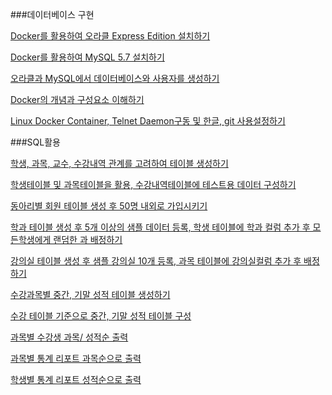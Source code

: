 ###데이터베이스 구현

[Docker를 활용하여 오라클 Express Edition 설치하기](https://github.com/better331132/exam2/blob/master/%EB%AC%B8%ED%95%AD1.md)  
  
  
[Docker를 활용하여 MySQL 5.7  설치하기](https://github.com/better331132/exam2/blob/master/%EB%AC%B8%ED%95%AD2.md)  
  
  
[오라클과 MySQL에서 데이터베이스와 사용자를 생성하기](https://github.com/better331132/exam2/blob/master/%EB%AC%B8%ED%95%AD3.md)  
  
  
[Docker의 개념과 구성요소 이해하기](https://github.com/better331132/exam2/blob/master/%EB%AC%B8%ED%95%AD4.md)  
  
  
[Linux Docker Container, Telnet Daemon구동 및 한글, git 사용설정하기](https://github.com/better331132/exam2/blob/master/%EB%AC%B8%ED%95%AD5.md)  

###SQL활용

[학생, 과목, 교수, 수강내역 관계를 고려하여 테이블 생성하기](https://github.com/better331132/exam2/blob/master/Mysql_exam2/%EB%AC%B8%ED%95%AD1.sql)  
  
  
[학생테이블 및 과목테이블을 활용, 수강내역테이블에 테스트용 데이터 구성하기](https://github.com/better331132/exam2/blob/master/Mysql_exam2/%EB%AC%B8%ED%95%AD2.sql)  
  
  
[동아리별 회원 테이블 생성 후 50명 내외로 가입시키기](https://github.com/better331132/exam2/blob/master/Mysql_exam2/%EB%AC%B8%ED%95%AD3.sql)  
  
  
[학과 테이블 생성 후 5개 이상의 샘플 데이터 등록, 학생 테이블에 학과 컬럼 추가 후 모든학생에게 랜덤한 과 배정하기](https://github.com/better331132/exam2/blob/master/Mysql_exam2/%EB%AC%B8%ED%95%AD4.sql)  
  
  
[강의실 테이블 생성 후 샘플 강의실 10개 등록, 과목 테이블에 강의실컬럼 추가 후 배정하기](https://github.com/better331132/exam2/blob/master/Mysql_exam2/%EB%AC%B8%ED%95%AD5.sql)  
  
  
[수강과목별 중간, 기말 성적 테이블 생성하기](https://github.com/better331132/exam2/blob/master/Mysql_exam2/%EB%AC%B8%ED%95%AD6_1.sql)  
  
  
[수강 테이블 기준으로 중간, 기말 성적 테이블 구성](https://github.com/better331132/exam2/blob/master/Mysql_exam2/%EB%AC%B8%ED%95%AD6_2.sql)
  
  
[과목별 수강생 과목/ 성적순 출력](https://github.com/better331132/exam2/blob/master/Mysql_exam2/%EB%AC%B8%ED%95%AD6_3.sql)  
  
  
[과목별 통계 리포트 과목순으로 출력](https://github.com/better331132/exam2/blob/master/Mysql_exam2/%EB%AC%B8%ED%95%AD6_4.sql)  
  
  
[학생별 통계 리포트 성적순으로 출력](https://github.com/better331132/exam2/blob/master/Mysql_exam2/%EB%AC%B8%ED%95%AD6_5.sql)  
